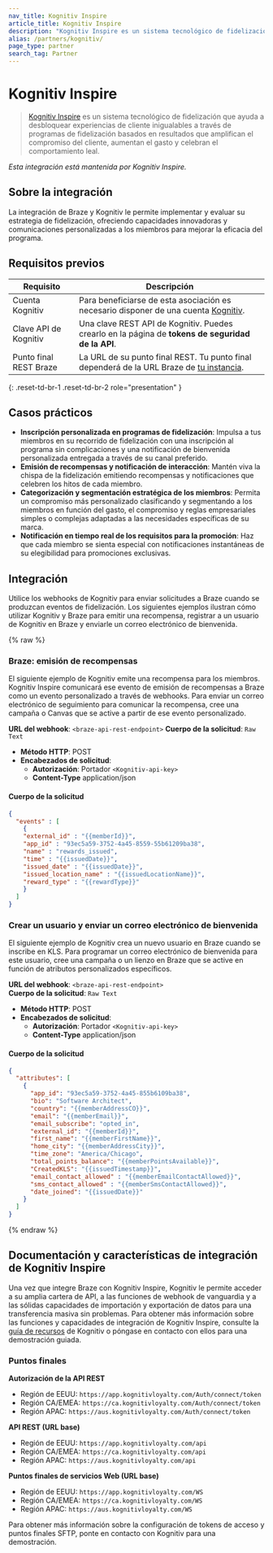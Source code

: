```yaml
---
nav_title: Kognitiv Inspire
article_title: Kognitiv Inspire
description: "Kognitiv Inspire es un sistema tecnológico de fidelización que le permite implementar y evaluar su estrategia de fidelización, ofreciendo capacidades innovadoras y comunicaciones personalizadas con los miembros para mejorar la eficacia del programa."
alias: /partners/kognitiv/
page_type: partner
search_tag: Partner
---
```


# Kognitiv Inspire

> [Kognitiv Inspire](http://kognitiv.com) es un sistema tecnológico de fidelización que ayuda a desbloquear experiencias de cliente inigualables a través de programas de fidelización basados en resultados que amplifican el compromiso del cliente, aumentan el gasto y celebran el comportamiento leal.

_Esta integración está mantenida por Kognitiv Inspire._

## Sobre la integración

La integración de Braze y Kognitiv le permite implementar y evaluar su estrategia de fidelización, ofreciendo capacidades innovadoras y comunicaciones personalizadas a los miembros para mejorar la eficacia del programa.

## Requisitos previos

| Requisito | Descripción |
|---|---|
| Cuenta Kognitiv | Para beneficiarse de esta asociación es necesario disponer de una cuenta [Kognitiv](http://kognitiv.com). |
| Clave API de Kognitiv | Una clave REST API de Kognitiv. Puedes crearlo en la página de **tokens de seguridad de la API**. |
| Punto final REST Braze | La URL de su punto final REST. Tu punto final dependerá de la URL Braze de [tu instancia]({{site.baseurl}}/api/basics/#endpoints). |
{: .reset-td-br-1 .reset-td-br-2 role="presentation" }

## Casos prácticos

- **Inscripción personalizada en programas de fidelización**: Impulsa a tus miembros en su recorrido de fidelización con una inscripción al programa sin complicaciones y una notificación de bienvenida personalizada entregada a través de su canal preferido.
- **Emisión de recompensas y notificación de interacción**: Mantén viva la chispa de la fidelización emitiendo recompensas y notificaciones que celebren los hitos de cada miembro.
- **Categorización y segmentación estratégica de los miembros**: Permita un compromiso más personalizado clasificando y segmentando a los miembros en función del gasto, el compromiso y reglas empresariales simples o complejas adaptadas a las necesidades específicas de su marca.
- **Notificación en tiempo real de los requisitos para la promoción**: Haz que cada miembro se sienta especial con notificaciones instantáneas de su elegibilidad para promociones exclusivas.

## Integración

Utilice los webhooks de Kognitiv para enviar solicitudes a Braze cuando se produzcan eventos de fidelización. Los siguientes ejemplos ilustran cómo utilizar Kognitiv y Braze para emitir una recompensa, registrar a un usuario de Kognitiv en Braze y enviarle un correo electrónico de bienvenida.

{% raw %}
### Braze: emisión de recompensas

El siguiente ejemplo de Kognitiv emite una recompensa para los miembros. Kognitiv Inspire comunicará ese evento de emisión de recompensas a Braze como un evento personalizado a través de webhooks. Para enviar un correo electrónico de seguimiento para comunicar la recompensa, cree una campaña o Canvas que se active a partir de ese evento personalizado.

**URL del webhook**: `<braze-api-rest-endpoint>`
**Cuerpo de la solicitud**: `Raw Text`

- **Método HTTP**: POST
- **Encabezados de solicitud**:
  - **Autorización**: Portador `<Kognitiv-api-key>`
  - **Content-Type** application/json

#### Cuerpo de la solicitud

```json
{ 
  "events" : [ 
    { 
    "external_id" : "{{memberId}}", 
    "app_id" : "93ec5a59-3752-4a45-8559-55b61209ba38", 
    "name" : "rewards_issued", 
    "time" : "{{issuedDate}}", 
    "issued_date" : "{{issuedDate}}", 
    "issued_location_name" : "{{issuedLocationName}}", 
    "reward_type" : "{{rewardType}}" 
    } 
  ] 
}
```

### Crear un usuario y enviar un correo electrónico de bienvenida

El siguiente ejemplo de Kognitiv crea un nuevo usuario en Braze cuando se inscribe en KLS. Para programar un correo electrónico de bienvenida para este usuario, cree una campaña o un lienzo en Braze que se active en función de atributos personalizados específicos.

**URL del webhook**: `<braze-api-rest-endpoint>` <br>
**Cuerpo de la solicitud**: `Raw Text`

- **Método HTTP**: POST
- **Encabezados de solicitud**:
  - **Autorización**: Portador `<Kognitiv-api-key>`
  - **Content-Type** application/json

#### Cuerpo de la solicitud

```json
{ 
  "attributes": [ 
    { 
      "app_id": "93ec5a59-3752-4a45-855b6109ba38", 
      "bio": "Software Architect", 
      "country": "{{memberAddressCO}}", 
      "email": "{{memberEmail}}", 
      "email_subscribe": "opted_in", 
      "external_id": "{{memberId}}", 
      "first_name": "{{memberFirstName}}", 
      "home_city": "{{memberAddressCity}}", 
      "time_zone": "America/Chicago", 
      "total_points_balance": "{{memberPointsAvailable}}", 
      "CreatedKLS": "{{issuedTimestamp}}", 
      "email_contact_allowed" : "{{memberEmailContactAllowed}}", 
      "sms_contact_allowed" : "{{memberSmsContactAllowed}}", 
      "date_joined": "{{issuedDate}}" 
    } 
  ] 
}
```
{% endraw %}

## Documentación y características de integración de Kognitiv Inspire

Una vez que integre Braze con Kognitiv Inspire, Kognitiv le permite acceder a su amplia cartera de API, a las funciones de webhook de vanguardia y a las sólidas capacidades de importación y exportación de datos para una transferencia masiva sin problemas. Para obtener más información sobre las funciones y capacidades de integración de Kognitiv Inspire, consulte la [guía de recursos](https://info.kognitivloyalty.com) de Kognitiv o póngase en contacto con ellos para una demostración guiada.

### Puntos finales

**Autorización de la API REST**
- Región de EEUU: `https://app.kognitivloyalty.com/Auth/connect/token`
- Región CA/EMEA: `https://ca.kognitivloyalty.com/Auth/connect/token`
- Región APAC: `https://aus.kognitivloyalty.com/Auth/connect/token`

**API REST (URL base)**
- Región de EEUU: `https://app.kognitivloyalty.com/api`
- Región CA/EMEA: `https://ca.kognitivloyalty.com/api`
- Región APAC: `https://aus.kognitivloyalty.com/api`

**Puntos finales de servicios Web (URL base)**
- Región de EEUU: `https://app.kognitivloyalty.com/WS`
- Región CA/EMEA: `https://ca.kognitivloyalty.com/WS`
- Región APAC: `https://aus.kognitivloyalty.com/WS`

Para obtener más información sobre la configuración de tokens de acceso y puntos finales SFTP, ponte en contacto con Kognitiv para una demostración.


